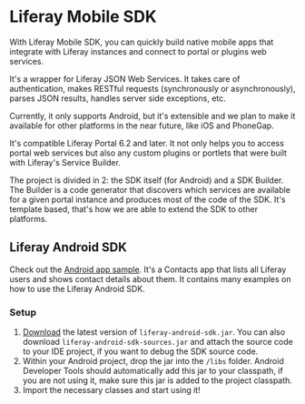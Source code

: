 # Liferay Mobile SDK

With Liferay Mobile SDK, you can quickly build native mobile apps that integrate with Liferay instances and connect to portal or plugins web services.

It's a wrapper for Liferay JSON Web Services. It takes care of authentication, makes RESTful requests (synchronously or asynchronously), parses JSON results, handles server side exceptions, etc.

Currently, it only supports Android, but it's extensible and we plan to make it available for other platforms in the near future, like iOS and PhoneGap.

It's compatible Liferay Portal 6.2 and later. It not only helps you to access portal web services but also any custom plugins or portlets that were built with Liferay's Service Builder.

The project is divided in 2: the SDK itself (for Android) and a SDK Builder. The Builder is a code generator that discovers which services are available for a given portal instance and produces most of the code of the SDK. It's template based, that's how we are able to extend the SDK to other platforms.


## Liferay Android SDK

Check out the [Android app sample](https://github.com/brunofarache/liferay-mobile-sdk-sample-android). It's a Contacts app that lists all Liferay users and shows contact details about them. It contains many examples on how to use the Liferay Android SDK.

### Setup

1. [Download](https://github.com/brunofarache/liferay-mobile-sdk/releases/) the latest version of `liferay-android-sdk.jar`. You can also download `liferay-android-sdk-sources.jar` and attach the source code to your IDE project, if you want to debug the SDK source code.
2. Within your Android project, drop the jar into the `/libs` folder. Android Developer Tools should automatically add this jar to your classpath, if you are not using it, make sure this jar is added to the project classpath.
3. Import the necessary classes and start using it!
